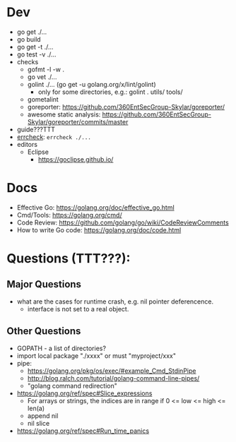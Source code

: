 # Dev
* go get ./...
* go build
* go get -t ./...
* go test -v ./...
* checks
  * gofmt -l -w .
  * go vet ./...
  * golint ./... (go get -u golang.org/x/lint/golint)
    * only for some directories, e.g.: golint . utils/ tools/
  * gometalint
  * goreporter: https://github.com/360EntSecGroup-Skylar/goreporter/
  * awesome static analysis: https://github.com/360EntSecGroup-Skylar/goreporter/commits/master
* guide???TTT
* [errcheck](https://github.com/kisielk/errcheck): ```errcheck ./...```
* editors
  * Eclipse
    * https://goclipse.github.io/

# Docs
* Effective Go: https://golang.org/doc/effective_go.html
* Cmd/Tools: https://golang.org/cmd/
* Code Review: https://github.com/golang/go/wiki/CodeReviewComments
* How to write Go code: https://golang.org/doc/code.html

# Questions (TTT???):
## Major Questions
* what are the cases for runtime crash, e.g. nil pointer deferencence.
  * interface is not set to a real object.

## Other Questions
* GOPATH - a list of directories?
* import local package "./xxxx" or must "myproject/xxx"
* pipe: 
  * https://golang.org/pkg/os/exec/#example_Cmd_StdinPipe
  * http://blog.ralch.com/tutorial/golang-command-line-pipes/
  * "golang command redirection"
* https://golang.org/ref/spec#Slice_expressions
  * For arrays or strings, the indices are in range if 0 <= low <= high <= len(a)
  * append nil
  * nil slice
* https://golang.org/ref/spec#Run_time_panics
